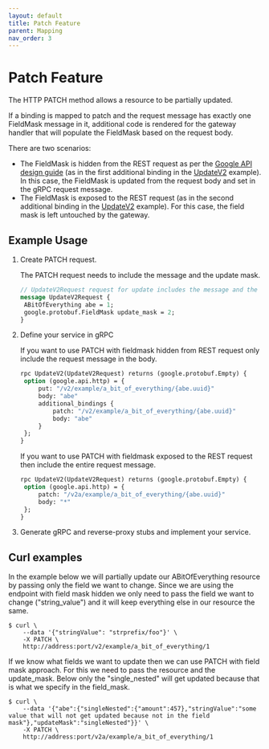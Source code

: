 ```yaml
---
layout: default
title: Patch Feature
parent: Mapping
nav_order: 3
---
```


# Patch Feature

The HTTP PATCH method allows a resource to be partially updated.

If a binding is mapped to patch and the request message has exactly one
FieldMask message in it, additional code is rendered for the gateway
handler that will populate the FieldMask based on the request body.

There are two scenarios:

- The FieldMask is hidden from the REST request as per the
  [Google API design guide](https://cloud.google.com/apis/design/standard_methods#update)
  (as in the first additional binding in the
  [UpdateV2](https://github.com/grpc-ecosystem/grpc-gateway/blob/master/examples/internal/proto/examplepb/a_bit_of_everything.proto#L366)
  example).
  In this case, the FieldMask is updated from the request body and
  set in the gRPC request message.
- The FieldMask is exposed to the REST request (as in the second
  additional binding in the
  [UpdateV2](https://github.com/grpc-ecosystem/grpc-gateway/blob/master/examples/internal/proto/examplepb/a_bit_of_everything.proto#L370)
  example).
  For this case, the field mask is left untouched by the gateway.

## Example Usage

1. Create PATCH request.

   The PATCH request needs to include the message and the update mask.

   ```protobuf
   // UpdateV2Request request for update includes the message and the update mask
   message UpdateV2Request {
   	ABitOfEverything abe = 1;
   	google.protobuf.FieldMask update_mask = 2;
   }
   ```

2. Define your service in gRPC

   If you want to use PATCH with fieldmask hidden from REST request only include the request message in the body.

   ```protobuf
   rpc UpdateV2(UpdateV2Request) returns (google.protobuf.Empty) {
   	option (google.api.http) = {
   		put: "/v2/example/a_bit_of_everything/{abe.uuid}"
   		body: "abe"
   		additional_bindings {
   			patch: "/v2/example/a_bit_of_everything/{abe.uuid}"
   			body: "abe"
   		}
   	};
   }
   ```

   If you want to use PATCH with fieldmask exposed to the REST request then include the entire request message.

   ```protobuf
   rpc UpdateV2(UpdateV2Request) returns (google.protobuf.Empty) {
   	option (google.api.http) = {
   		patch: "/v2a/example/a_bit_of_everything/{abe.uuid}"
   		body: "*"
   	};
   }
   ```

3. Generate gRPC and reverse-proxy stubs and implement your service.

## Curl examples

In the example below we will partially update our ABitOfEverything
resource by passing only the field we want to change. Since we are
using the endpoint with field mask hidden we only need to pass the
field we want to change ("string_value") and it will keep everything
else in our resource the same.

```shell
$ curl \
	--data '{"stringValue": "strprefix/foo"}' \
	-X PATCH \
	http://address:port/v2/example/a_bit_of_everything/1
```

If we know what fields we want to update then we can use PATCH with
field mask approach. For this we need to pass the resource and the
update_mask. Below only the "single_nested" will get updated because
that is what we specify in the field_mask.

```shell
$ curl \
	--data '{"abe":{"singleNested":{"amount":457},"stringValue":"some value that will not get updated because not in the field mask"},"updateMask":"singleNested"}}' \
	-X PATCH \
	http://address:port/v2a/example/a_bit_of_everything/1
```
